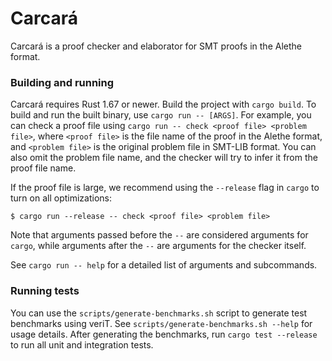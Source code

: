 # Carcará

Carcará is a proof checker and elaborator for SMT proofs in the Alethe format.

### Building and running

Carcará requires Rust 1.67 or newer. Build the project with `cargo build`. To build and run the
built binary, use `cargo run -- [ARGS]`. For example, you can check a proof file using `cargo run --
check <proof file> <problem file>`, where `<proof file>` is the file name of the proof in the Alethe
format, and `<problem file>` is the original problem file in SMT-LIB format. You can also omit the
problem file name, and the checker will try to infer it from the proof file name.

If the proof file is large, we recommend using the `--release` flag in `cargo` to turn on all
optimizations:

```
$ cargo run --release -- check <proof file> <problem file>
```

Note that arguments passed before the `--` are considered arguments for `cargo`, while arguments
after the `--` are arguments for the checker itself.

See `cargo run -- help` for a detailed list of arguments and subcommands.

### Running tests

You can use the `scripts/generate-benchmarks.sh` script to generate test benchmarks using veriT. See
`scripts/generate-benchmarks.sh --help` for usage details. After generating the benchmarks, run
`cargo test --release` to run all unit and integration tests.
